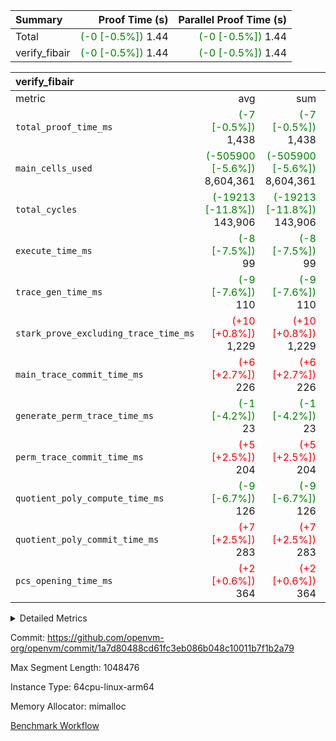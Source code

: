 | Summary | Proof Time (s) | Parallel Proof Time (s) |
|:---|---:|---:|
| Total | <span style='color: green'>(-0 [-0.5%])</span> 1.44 | <span style='color: green'>(-0 [-0.5%])</span> 1.44 |
| verify_fibair | <span style='color: green'>(-0 [-0.5%])</span> 1.44 | <span style='color: green'>(-0 [-0.5%])</span> 1.44 |


| verify_fibair |||||
|:---|---:|---:|---:|---:|
|metric|avg|sum|max|min|
| `total_proof_time_ms ` | <span style='color: green'>(-7 [-0.5%])</span> 1,438 | <span style='color: green'>(-7 [-0.5%])</span> 1,438 | <span style='color: green'>(-7 [-0.5%])</span> 1,438 | <span style='color: green'>(-7 [-0.5%])</span> 1,438 |
| `main_cells_used     ` | <span style='color: green'>(-505900 [-5.6%])</span> 8,604,361 | <span style='color: green'>(-505900 [-5.6%])</span> 8,604,361 | <span style='color: green'>(-505900 [-5.6%])</span> 8,604,361 | <span style='color: green'>(-505900 [-5.6%])</span> 8,604,361 |
| `total_cycles        ` | <span style='color: green'>(-19213 [-11.8%])</span> 143,906 | <span style='color: green'>(-19213 [-11.8%])</span> 143,906 | <span style='color: green'>(-19213 [-11.8%])</span> 143,906 | <span style='color: green'>(-19213 [-11.8%])</span> 143,906 |
| `execute_time_ms     ` | <span style='color: green'>(-8 [-7.5%])</span> 99 | <span style='color: green'>(-8 [-7.5%])</span> 99 | <span style='color: green'>(-8 [-7.5%])</span> 99 | <span style='color: green'>(-8 [-7.5%])</span> 99 |
| `trace_gen_time_ms   ` | <span style='color: green'>(-9 [-7.6%])</span> 110 | <span style='color: green'>(-9 [-7.6%])</span> 110 | <span style='color: green'>(-9 [-7.6%])</span> 110 | <span style='color: green'>(-9 [-7.6%])</span> 110 |
| `stark_prove_excluding_trace_time_ms` | <span style='color: red'>(+10 [+0.8%])</span> 1,229 | <span style='color: red'>(+10 [+0.8%])</span> 1,229 | <span style='color: red'>(+10 [+0.8%])</span> 1,229 | <span style='color: red'>(+10 [+0.8%])</span> 1,229 |
| `main_trace_commit_time_ms` | <span style='color: red'>(+6 [+2.7%])</span> 226 | <span style='color: red'>(+6 [+2.7%])</span> 226 | <span style='color: red'>(+6 [+2.7%])</span> 226 | <span style='color: red'>(+6 [+2.7%])</span> 226 |
| `generate_perm_trace_time_ms` | <span style='color: green'>(-1 [-4.2%])</span> 23 | <span style='color: green'>(-1 [-4.2%])</span> 23 | <span style='color: green'>(-1 [-4.2%])</span> 23 | <span style='color: green'>(-1 [-4.2%])</span> 23 |
| `perm_trace_commit_time_ms` | <span style='color: red'>(+5 [+2.5%])</span> 204 | <span style='color: red'>(+5 [+2.5%])</span> 204 | <span style='color: red'>(+5 [+2.5%])</span> 204 | <span style='color: red'>(+5 [+2.5%])</span> 204 |
| `quotient_poly_compute_time_ms` | <span style='color: green'>(-9 [-6.7%])</span> 126 | <span style='color: green'>(-9 [-6.7%])</span> 126 | <span style='color: green'>(-9 [-6.7%])</span> 126 | <span style='color: green'>(-9 [-6.7%])</span> 126 |
| `quotient_poly_commit_time_ms` | <span style='color: red'>(+7 [+2.5%])</span> 283 | <span style='color: red'>(+7 [+2.5%])</span> 283 | <span style='color: red'>(+7 [+2.5%])</span> 283 | <span style='color: red'>(+7 [+2.5%])</span> 283 |
| `pcs_opening_time_ms ` | <span style='color: red'>(+2 [+0.6%])</span> 364 | <span style='color: red'>(+2 [+0.6%])</span> 364 | <span style='color: red'>(+2 [+0.6%])</span> 364 | <span style='color: red'>(+2 [+0.6%])</span> 364 |



<details>
<summary>Detailed Metrics</summary>

|  | verify_program_compile_ms | total_cells | stark_prove_excluding_trace_time_ms | quotient_poly_compute_time_ms | quotient_poly_commit_time_ms | perm_trace_commit_time_ms | pcs_opening_time_ms | main_trace_commit_time_ms |
| --- | --- | --- | --- | --- | --- | --- | --- |
|  | 5 | 65,536 | 65 | 3 | 14 | 0 | 34 | 13 | 

| air_name | rows | quotient_deg | main_cols | interactions | constraints | cells |
| --- | --- | --- | --- | --- | --- | --- |
| AccessAdapterAir<2> |  | 4 |  | 5 | 11 |  | 
| AccessAdapterAir<4> |  | 4 |  | 5 | 11 |  | 
| AccessAdapterAir<8> |  | 4 |  | 5 | 11 |  | 
| FibonacciAir | 32,768 | 1 | 2 |  | 5 | 65,536 | 
| FriReducedOpeningAir |  | 4 |  | 39 | 60 |  | 
| NativePoseidon2Air<BabyBearParameters>, 1> |  | 4 |  | 136 | 530 |  | 
| PhantomAir |  | 4 |  | 3 | 4 |  | 
| ProgramAir |  | 1 |  | 1 | 4 |  | 
| VariableRangeCheckerAir |  | 1 |  | 1 | 4 |  | 
| VmAirWrapper<AluNativeAdapterAir, FieldArithmeticCoreAir> |  | 4 |  | 15 | 23 |  | 
| VmAirWrapper<BranchNativeAdapterAir, BranchEqualCoreAir<1> |  | 4 |  | 11 | 22 |  | 
| VmAirWrapper<JalNativeAdapterAir, JalCoreAir> |  | 4 |  | 7 | 6 |  | 
| VmAirWrapper<NativeAdapterAir<2, 0>, PublicValuesCoreAir> |  | 4 |  | 11 | 22 |  | 
| VmAirWrapper<NativeLoadStoreAdapterAir<1>, NativeLoadStoreCoreAir<1> |  | 4 |  | 15 | 16 |  | 
| VmAirWrapper<NativeLoadStoreAdapterAir<4>, NativeLoadStoreCoreAir<4> |  | 4 |  | 15 | 16 |  | 
| VmAirWrapper<NativeVectorizedAdapterAir<4>, FieldExtensionCoreAir> |  | 4 |  | 15 | 23 |  | 
| VmConnectorAir |  | 4 |  | 3 | 8 |  | 
| VolatileBoundaryAir |  | 4 |  | 4 | 16 |  | 

| group | trace_gen_time_ms | total_proof_time_ms | total_cycles | total_cells | stark_prove_excluding_trace_time_ms | quotient_poly_compute_time_ms | quotient_poly_commit_time_ms | perm_trace_commit_time_ms | pcs_opening_time_ms | main_trace_commit_time_ms | main_cells_used | generate_perm_trace_time_ms | execute_time_ms |
| --- | --- | --- | --- | --- | --- | --- | --- | --- | --- | --- | --- | --- | --- |
| verify_fibair | 110 | 1,438 | 143,906 | 24,779,416 | 1,229 | 126 | 283 | 204 | 364 | 226 | 8,604,361 | 23 | 99 | 

| group | air_name | rows | prep_cols | perm_cols | main_cols | cells |
| --- | --- | --- | --- | --- | --- | --- |
| verify_fibair | AccessAdapterAir<2> | 65,536 |  | 12 | 11 | 1,507,328 | 
| verify_fibair | AccessAdapterAir<4> | 32,768 |  | 12 | 13 | 819,200 | 
| verify_fibair | AccessAdapterAir<8> | 128 |  | 12 | 17 | 3,712 | 
| verify_fibair | FriReducedOpeningAir | 1,024 |  | 44 | 27 | 72,704 | 
| verify_fibair | NativePoseidon2Air<BabyBearParameters>, 1> | 16,384 |  | 160 | 399 | 9,158,656 | 
| verify_fibair | PhantomAir | 4,096 |  | 8 | 6 | 57,344 | 
| verify_fibair | ProgramAir | 8,192 |  | 8 | 10 | 147,456 | 
| verify_fibair | VariableRangeCheckerAir | 262,144 | 2 | 8 | 1 | 2,359,296 | 
| verify_fibair | VmAirWrapper<AluNativeAdapterAir, FieldArithmeticCoreAir> | 131,072 |  | 20 | 29 | 6,422,528 | 
| verify_fibair | VmAirWrapper<BranchNativeAdapterAir, BranchEqualCoreAir<1> | 16,384 |  | 16 | 23 | 638,976 | 
| verify_fibair | VmAirWrapper<JalNativeAdapterAir, JalCoreAir> | 4,096 |  | 12 | 9 | 86,016 | 
| verify_fibair | VmAirWrapper<NativeLoadStoreAdapterAir<1>, NativeLoadStoreCoreAir<1> | 32,768 |  | 24 | 22 | 1,507,328 | 
| verify_fibair | VmAirWrapper<NativeLoadStoreAdapterAir<4>, NativeLoadStoreCoreAir<4> | 16,384 |  | 24 | 31 | 901,120 | 
| verify_fibair | VmAirWrapper<NativeVectorizedAdapterAir<4>, FieldExtensionCoreAir> | 8,192 |  | 20 | 38 | 475,136 | 
| verify_fibair | VmConnectorAir | 2 | 1 | 8 | 4 | 24 | 
| verify_fibair | VolatileBoundaryAir | 32,768 |  | 8 | 11 | 622,592 | 

</details>


Commit: https://github.com/openvm-org/openvm/commit/1a7d80488cd61fc3eb086b048c10011b7f1b2a79

Max Segment Length: 1048476

Instance Type: 64cpu-linux-arm64

Memory Allocator: mimalloc

[Benchmark Workflow](https://github.com/openvm-org/openvm/actions/runs/13216564189)
